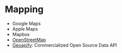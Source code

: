 # Mapping


- Google Maps
- Apple Maps
- Mapbox
- [OpenStreetMap](./OpenStreetMap.md)
- [Geoapify](https://www.geoapify.com): Commercialized Open Source Data API